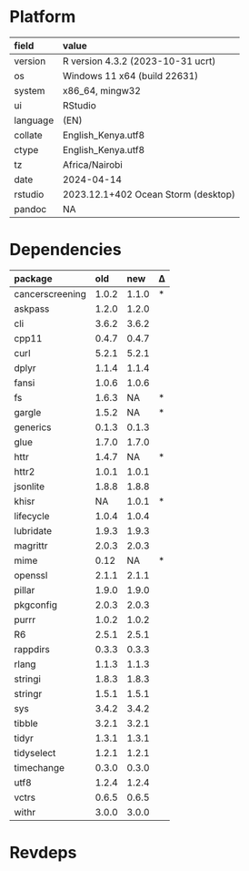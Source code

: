 # Platform

|field    |value                               |
|:--------|:-----------------------------------|
|version  |R version 4.3.2 (2023-10-31 ucrt)   |
|os       |Windows 11 x64 (build 22631)        |
|system   |x86_64, mingw32                     |
|ui       |RStudio                             |
|language |(EN)                                |
|collate  |English_Kenya.utf8                  |
|ctype    |English_Kenya.utf8                  |
|tz       |Africa/Nairobi                      |
|date     |2024-04-14                          |
|rstudio  |2023.12.1+402 Ocean Storm (desktop) |
|pandoc   |NA                                  |

# Dependencies

|package         |old   |new   |Δ  |
|:---------------|:-----|:-----|:--|
|cancerscreening |1.0.2 |1.1.0 |*  |
|askpass         |1.2.0 |1.2.0 |   |
|cli             |3.6.2 |3.6.2 |   |
|cpp11           |0.4.7 |0.4.7 |   |
|curl            |5.2.1 |5.2.1 |   |
|dplyr           |1.1.4 |1.1.4 |   |
|fansi           |1.0.6 |1.0.6 |   |
|fs              |1.6.3 |NA    |*  |
|gargle          |1.5.2 |NA    |*  |
|generics        |0.1.3 |0.1.3 |   |
|glue            |1.7.0 |1.7.0 |   |
|httr            |1.4.7 |NA    |*  |
|httr2           |1.0.1 |1.0.1 |   |
|jsonlite        |1.8.8 |1.8.8 |   |
|khisr           |NA    |1.0.1 |*  |
|lifecycle       |1.0.4 |1.0.4 |   |
|lubridate       |1.9.3 |1.9.3 |   |
|magrittr        |2.0.3 |2.0.3 |   |
|mime            |0.12  |NA    |*  |
|openssl         |2.1.1 |2.1.1 |   |
|pillar          |1.9.0 |1.9.0 |   |
|pkgconfig       |2.0.3 |2.0.3 |   |
|purrr           |1.0.2 |1.0.2 |   |
|R6              |2.5.1 |2.5.1 |   |
|rappdirs        |0.3.3 |0.3.3 |   |
|rlang           |1.1.3 |1.1.3 |   |
|stringi         |1.8.3 |1.8.3 |   |
|stringr         |1.5.1 |1.5.1 |   |
|sys             |3.4.2 |3.4.2 |   |
|tibble          |3.2.1 |3.2.1 |   |
|tidyr           |1.3.1 |1.3.1 |   |
|tidyselect      |1.2.1 |1.2.1 |   |
|timechange      |0.3.0 |0.3.0 |   |
|utf8            |1.2.4 |1.2.4 |   |
|vctrs           |0.6.5 |0.6.5 |   |
|withr           |3.0.0 |3.0.0 |   |

# Revdeps


